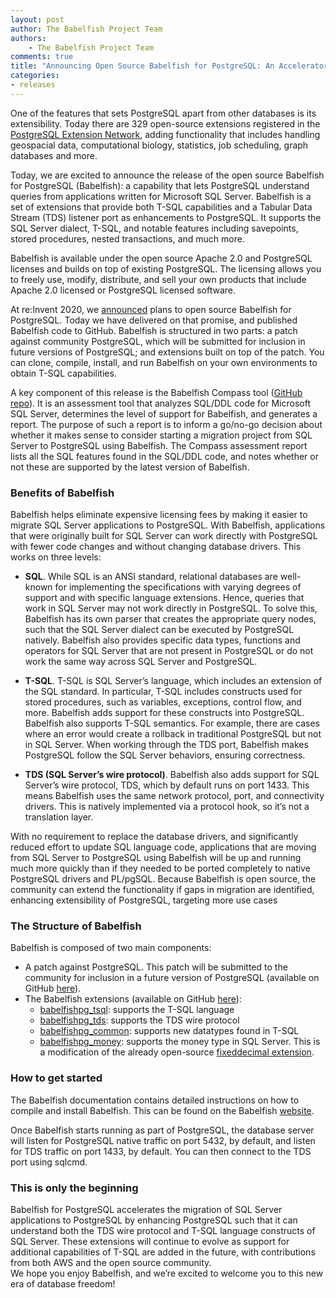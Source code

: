 ```yaml
---
layout: post
author: The Babelfish Project Team
authors: 
    - The Babelfish Project Team
comments: true
title: "Announcing Open Source Babelfish for PostgreSQL: An Accelerator for SQL Server Migration"
categories:
- releases
---
```

One of the features that sets PostgreSQL apart from other databases is
its extensibility. Today there are 329 open-source extensions registered in the
[PostgreSQL Extension Network](https://pgxn.org/about/), adding
functionality that includes handling geospacial data, computational
biology, statistics, job scheduling, graph databases and more.

Today, we are excited to announce the release of the open source Babelfish for PostgreSQL (Babelfish): a capability
that lets PostgreSQL understand queries from applications written for Microsoft SQL Server.
Babelfish is a set of extensions that provide both T-SQL capabilities and a Tabular Data Stream (TDS)
listener port as enhancements to PostgreSQL. It supports the SQL Server dialect, T-SQL, and notable
features including savepoints, stored procedures, nested transactions, and much more.

Babelfish is available under the open source Apache 2.0 and PostgreSQL licenses and builds on top of
existing PostgreSQL. The licensing allows you to freely use, modify, distribute, and sell your own
products that include Apache 2.0 licensed or PostgreSQL licensed software.

At re:Invent 2020, we [announced](https://aws.amazon.com/blogs/opensource/want-more-postgresql-you-just-might-like-babelfish/) plans to open source Babelfish for PostgreSQL. Today we have delivered on that promise, and published Babelfish code to GitHub. Babelfish is structured in two parts: a patch against community PostgreSQL, which will be submitted for inclusion in future versions of PostgreSQL; and extensions built on top of the patch. You can clone, compile, install, and run Babelfish on your own environments to obtain T-SQL capabilities.

A key component of this release is the Babelfish Compass tool ([GitHub repo](https://github.com/babelfish-for-postgresql/babelfish_compass)). It is an assessment tool
that analyzes SQL/DDL code for Microsoft SQL Server, determines the level of support for Babelfish,
and generates a report. The purpose of such a report is to inform a go/no-go decision about whether
it makes sense to consider starting a migration project from SQL Server to PostgreSQL using
Babelfish. The Compass assessment report lists all the SQL features found in the SQL/DDL code, and
notes whether or not these are supported by the latest version of Babelfish.

### Benefits of Babelfish

Babelfish helps eliminate expensive licensing fees by making it easier to migrate SQL Server applications to PostgreSQL. With Babelfish, applications that were originally built for SQL Server can work directly with PostgreSQL with fewer code changes and without changing database drivers. This works on three levels:

 - <b>SQL</b>. While SQL is an ANSI standard, relational databases are well-known for implementing the specifications with varying degrees of support and with specific language extensions. Hence, queries that work in SQL Server may not work directly in PostgreSQL. To solve this, Babelfish has its own parser that creates the appropriate query nodes, such that the SQL Server dialect can be executed by PostgreSQL natively. Babelfish also provides specific data types, functions and operators for SQL Server that are not present in PostgreSQL or do not work the same way across SQL Server and PostgreSQL.

 - <b>T-SQL</b>. T-SQL is SQL Server’s language, which includes an extension of the SQL standard. In particular, T-SQL includes constructs used for stored procedures, such as variables, exceptions, control flow, and more. Babelfish adds support for these constructs into PostgreSQL. Babelfish also supports T-SQL semantics. For example, there are cases where an error would create a rollback in traditional PostgreSQL but not in SQL Server. When working through the TDS port, Babelfish makes PostgreSQL follow the SQL Server behaviors, ensuring correctness. 

- <b>TDS (SQL Server’s wire protocol)</b>. Babelfish also adds support for SQL Server’s wire protocol, TDS, which by default runs on port 1433. This means Babelfish uses the same network protocol, port, and connectivity drivers. This is natively implemented via a protocol hook, so it’s not a translation layer.    

With no requirement to replace the database drivers, and significantly reduced effort to update SQL language code, applications that are moving from SQL Server to PostgreSQL using Babelfish will be up and running much more quickly than if they needed to be ported completely to native PostgreSQL drivers and PL/pgSQL. Because Babelfish is open source, the community can extend the functionality if gaps in migration are identified, enhancing extensibility of PostgreSQL, targeting more use cases

### The Structure of Babelfish

Babelfish is composed of two main components:
  - A patch against PostgreSQL. This patch will be submitted to the community for inclusion in a future version of PostgreSQL (available on GitHub [here](https://github.com/babelfish-for-postgresql/postgresql_modified_for_babelfish)).
  - The Babelfish extensions (available on GitHub [here](https://github.com/babelfish-for-postgresql/babelfish_extensions/)):
    - [babelfishpg_tsql](https://github.com/babelfish-for-postgresql/babelfish_extensions/contrib/babelfishpg_tsql): supports the T-SQL language
    - [babelfishpg_tds](https://github.com/babelfish-for-postgresql/babelfish_extensions/contrib/babelfishpg_tds): supports the TDS wire protocol
    - [babelfishpg_common](https://github.com/babelfish-for-postgresql/babelfish_extensions/contrib/babelfishpg_common): supports new datatypes found in T-SQL
    - [babelfishpg_money](https://github.com/babelfish-for-postgresql/babelfish_extensions/contrib/babelfishpg_money): supports the money type in SQL Server. This is a modification of the already open-source [fixeddecimal extension](https://github.com/2ndQuadrant/fixeddecimal). 

### How to get started
The Babelfish documentation contains detailed instructions on how to compile and install Babelfish. This can be found on the Babelfish [website](https://www.babelfishpg.org/). 


Once Babelfish starts running as part of PostgreSQL, the database server will listen for PostgreSQL native traffic on port 5432, by default, and listen for TDS traffic on port 1433, by default. You can then connect to the TDS port using sqlcmd.

### This is only the beginning

Babelfish for PostgreSQL accelerates the migration of SQL Server applications to PostgreSQL by enhancing PostgreSQL such that it can understand both the TDS wire protocol and T-SQL language constructs of SQL Server. These extensions will continue to evolve as support for additional capabilities of T-SQL are added in the future, with contributions from both AWS and the open source community.  
We hope you enjoy Babelfish, and we’re excited to welcome you to this new era of database freedom!
 

